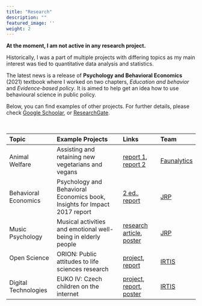 ```yaml
---
title: "Research"
description: ""
featured_image: ''
weight: 2
---
```


**At the moment, I am not active in any research project.** 

Historically, I was a part of multiple projects with differing topics as my main interest was tied to quantitative data analysis and statistics.

The latest news is a release of **Psychology and Behavioral Economics** (2021) textbook where I worked on two chapters, *Education and behavior* and *Evidence-based policy*. It is aimed to help get an idea how to use behavioural science in public policy.

Below, you can find examples of other projects. For further details, please check [Google Schoolar](https://scholar.google.com/citations?hl=en&user=7-XVaQ0AAAAJ), or [ResearchGate](https://www.researchgate.net/profile/Renata-Hlavova).

&nbsp;

| Topic | Example Projects | Links | Team |
|:----|:----|:----|:----|
| Animal Welfare &nbsp;| Assisting and retaining new vegetarians and vegans | [report 1](https://faunalytics.org/going-veg-many-paths/), [report 2](https://faunalytics.org/going-veg-motivations-and-influences/) | [Faunalytics](https://faunalytics.org)|
| Behavioral Economics | Psychology and Behavioral Economics book, Insights for Impact 2017 report &nbsp;&nbsp;&nbsp;| [2 ed.](https://www.taylorfrancis.com/books/edit/10.4324/9781003181873/psychology-behavioral-economics-kai-ruggeri), [report](https://www.psychol.cam.ac.uk/system/files/documents/Insights2017.pdf) | [JRP](https://jrp.pscholars.org) |Behavioral-Insights-for-Public-Policy-Concepts-and-Cases/Ruggeri/p/book/9781138484238)
| Music Psychology | Musical activities and emotional well-being in elderly people | [research article](https://www.frontiersin.org/articles/10.3389/fpsyg.2017.00330/full), [poster](/files/JRP_poster.pdf) &nbsp;&nbsp;&nbsp;| [JRP](https://jrp.pscholars.org) 
| Open Science &nbsp;&nbsp;&nbsp;| ORION: Public attitudes to life sciences research | [project](https://irtis.muni.cz/research/projects/orion-open-responsible-research-and-innovation-to-further-outstanding-knowledge), [report](https://v-a.se/downloads/Orion-WP2-PublicSurveyReport.pdf) | [IRTIS](https://irtis.muni.cz)
| Digital Technologies | EUKO IV: Czech children on the internet | [project](https://irtis.muni.cz/research/projects/euko-iv), [report](https://irtis.muni.cz/media/3122572/eu_kids_online_report.pdf), [poster](https://irtis.muni.cz/media/3135121/poster_final_tisk.pdf) | [IRTIS](https://irtis.muni.cz) |


